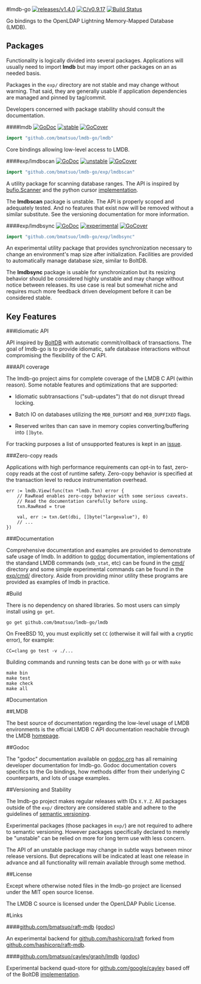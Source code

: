 #lmdb-go [![releases/v1.4.0](https://img.shields.io/badge/release-v1.4.0-375eab.svg)](CHANGES.md) [![C/v0.9.17](https://img.shields.io/badge/C-v0.9.17-555555.svg)](https://github.com/LMDB/lmdb/blob/mdb.RE/0.9/libraries/liblmdb/CHANGES) [![Build Status](https://travis-ci.org/bmatsuo/lmdb-go.svg?branch=master)](https://travis-ci.org/bmatsuo/lmdb-go)

Go bindings to the OpenLDAP Lightning Memory-Mapped Database (LMDB).

## Packages

Functionality is logically divided into several packages.  Applications will
usually need to import **lmdb** but may import other packages on an as needed
basis.

Packages in the `exp/` directory are not stable and may change without warning.
That said, they are generally usable if application dependencies are managed
and pinned by tag/commit.

Developers concerned with package stability should consult the documentation.

####lmdb [![GoDoc](https://godoc.org/github.com/bmatsuo/lmdb-go/lmdb?status.svg)](https://godoc.org/github.com/bmatsuo/lmdb-go/lmdb) [![stable](https://img.shields.io/badge/stability-stable-brightgreen.svg)](#user-content-versioning-and-stability) [![GoCover](http://gocover.io/_badge/github.com/bmatsuo/lmdb-go/lmdb)](http://gocover.io/github.com/bmatsuo/lmdb-go/lmdb)

```go
import "github.com/bmatsuo/lmdb-go/lmdb"
```

Core bindings allowing low-level access to LMDB.

####exp/lmdbscan [![GoDoc](https://godoc.org/github.com/bmatsuo/lmdb-go/exp/lmdbscan?status.svg)](https://godoc.org/github.com/bmatsuo/lmdb-go/exp/lmdbscan) [![unstable](https://img.shields.io/badge/stability-unstable-yellow.svg)](#user-content-versioning-and-stability) [![GoCover](http://gocover.io/_badge/github.com/bmatsuo/lmdb-go/exp/lmdbscan)](http://gocover.io/github.com/bmatsuo/lmdb-go/exp/lmdbscan)

```go
import "github.com/bmatsuo/lmdb-go/exp/lmdbscan"
```

A utility package for scanning database ranges. The API is inspired by
[bufio.Scanner](https://godoc.org/bufio#Scanner) and the python cursor
[implementation](https://lmdb.readthedocs.org/en/release/#cursor-class).

The **lmdbscan** package is unstable. The API is properly scoped and adequately
tested.  And no features that exist now will be removed without a similar
substitute.  See the versioning documentation for more information.

####exp/lmdbsync [![GoDoc](https://godoc.org/github.com/bmatsuo/lmdb-go/exp/lmdbsync?status.svg)](https://godoc.org/github.com/bmatsuo/lmdb-go/exp/lmdbsync) [![experimental](https://img.shields.io/badge/stability-experimental-red.svg)](#user-content-versioning-and-stability) [![GoCover](http://gocover.io/_badge/github.com/bmatsuo/lmdb-go/exp/lmdbsync)](http://gocover.io/github.com/bmatsuo/lmdb-go/exp/lmdbsync)


```go
import "github.com/bmatsuo/lmdb-go/exp/lmdbsync"
```

An experimental utility package that provides synchronization necessary to
change an environment's map size after initialization.  Facilities are provided
to automatically manage database size, similar to BoltDB.

The **lmdbsync** package is usable for synchronization but its resizing
behavior should be considered highly unstable and may change without notice
between releases.  Its use case is real but somewhat niche and requires much
more feedback driven development before it can be considered stable.

## Key Features

###Idiomatic API

API inspired by [BoltDB](https://github.com/boltdb/bolt) with automatic
commit/rollback of transactions.  The goal of lmdb-go is to provide idiomatic,
safe database interactions without compromising the flexibility of the C API.

###API coverage

The lmdb-go project aims for complete coverage of the LMDB C API (within
reason).  Some notable features and optimizations that are supported:

- Idiomatic subtransactions ("sub-updates") that do not disrupt thread locking.

- Batch IO on databases utilizing the `MDB_DUPSORT` and `MDB_DUPFIXED` flags.

- Reserved writes than can save in memory copies converting/buffering into
  `[]byte`.

For tracking purposes a list of unsupported features is kept in an
[issue](https://github.com/bmatsuo/lmdb-go/issues/1).

###Zero-copy reads

Applications with high performance requirements can opt-in to fast, zero-copy
reads at the cost of runtime safety.  Zero-copy behavior is specified at the
transaction level to reduce instrumentation overhead.

```
err := lmdb.View(func(txn *lmdb.Txn) error {
    // RawRead enables zero-copy behavior with some serious caveats.
    // Read the documentation carefully before using.
    txn.RawRead = true

    val, err := txn.Get(dbi, []byte("largevalue"), 0)
    // ...
})
```

###Documentation

Comprehensive documentation and examples are provided to demonstrate safe usage
of lmdb.  In addition to [godoc](https://godoc.org/github.com/bmatsuo/lmdb-go)
documentation, implementations of the standand LMDB commands (`mdb_stat`, etc)
can be found in the [cmd/](cmd/) directory and some simple experimental
commands can be found in the [exp/cmd/](exp/cmd) directory.  Aside from
providing minor utility these programs are provided as examples of lmdb in
practice.

#Build

There is no dependency on shared libraries.  So most users can simply install
using `go get`.

`go get github.com/bmatsuo/lmdb-go/lmdb`

On FreeBSD 10, you must explicitly set `CC` (otherwise it will fail with a
cryptic error), for example:

    CC=clang go test -v ./...

Building commands and running tests can be done with `go` or with `make`

    make bin
    make test
    make check
    make all

#Documentation

##LMDB

The best source of documentation regarding the low-level usage of LMDB
environments is the official LMDB C API documentation reachable through the
LMDB [homepage](http://symas.com/mdb/).

##Godoc

The "godoc" documentation available on
[godoc.org](https://godoc.org/github.com/bmatsuo/lmdb-go) has all remaining
developer documentation for lmdb-go.  Godoc documentation covers specifics to
the Go bindings, how methods differ from their underlying C counterparts, and
lots of usage examples.

##Versioning and Stability

The lmdb-go project makes regular releases with IDs `X.Y.Z`.  All packages
outside of the `exp/` directory are considered stable and adhere to the
guidelines of [semantic versioning](http://semver.org/).

Experimental packages (those packages in `exp/`) are not required to adhere to
semantic versioning.  However packages specifically declared to merely be
"unstable" can be relied on more for long term use with less concern.

The API of an unstable package may change in subtle ways between minor release
versions.  But deprecations will be indicated at least one release in advance
and all functionality will remain available through some method.

##License

Except where otherwise noted files in the lmdb-go project are licensed under
the MIT open source license.

The LMDB C source is licensed under the OpenLDAP Public License.

#Links

####[github.com/bmatsuo/raft-mdb](https://github.com/bmatsuo/raft-mdb) ([godoc](https://godoc.org/github.com/bmatsuo/raft-mdb))

An experimental backend for
[github.com/hashicorp/raft](https://github.com/hashicorp/raft) forked from
[github.com/hashicorp/raft-mdb](github.com/hashicorp/raft-mdb).

####[github.com/bmatsuo/cayley/graph/lmdb](https://github.com/bmatsuo/cayley/tree/master/graph/lmdb) ([godoc](https://godoc.org/github.com/bmatsuo/cayley/graph/lmdb))

Experimental backend quad-store for
[github.com/google/cayley](https://github.com/google/cayley) based off of the
BoltDB
[implementation](https://github.com/google/cayley/tree/master/graph/bolt).
